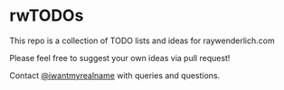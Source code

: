 # rwTODOs

This repo is a collection of TODO lists and ideas for raywenderlich.com

Please feel free to suggest your own ideas via pull request!

Contact [@iwantmyrealname](https://twitter.com/iwantmyrealname) with queries and questions.

